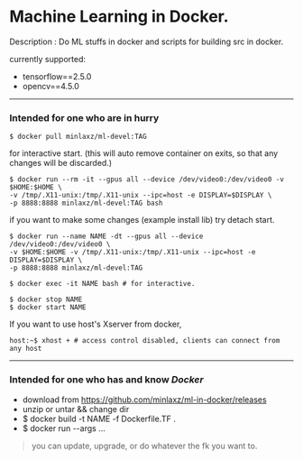 Machine Learning in Docker.
===

Description : Do ML stuffs in docker and scripts for building src in docker.

currently supported:
   * tensorflow==2.5.0
   * opencv==4.5.0

---
### Intended for one who are in hurry
```
$ docker pull minlaxz/ml-devel:TAG
```
for interactive start. (this will auto remove container on exits, so that any changes will be discarded.)
```
$ docker run --rm -it --gpus all --device /dev/video0:/dev/video0 -v $HOME:$HOME \
-v /tmp/.X11-unix:/tmp/.X11-unix --ipc=host -e DISPLAY=$DISPLAY \
-p 8888:8888 minlaxz/ml-devel:TAG bash
```
if you want to make some changes (example install lib) try detach start.
```
$ docker run --name NAME -dt --gpus all --device /dev/video0:/dev/video0 \
-v $HOME:$HOME -v /tmp/.X11-unix:/tmp/.X11-unix --ipc=host -e DISPLAY=$DISPLAY \
-p 8888:8888 minlaxz/ml-devel:TAG

$ docker exec -it NAME bash # for interactive.

$ docker stop NAME
$ docker start NAME
```

If you want to use host's Xserver from docker,
```
host:~$ xhost + # access control disabled, clients can connect from any host
```
---

### Intended for one who has and know _Docker_
+ download from https://github.com/minlaxz/ml-in-docker/releases
+ unzip or untar && change dir
+ $ docker build -t NAME -f Dockerfile.TF .
+ $ docker run --args ...


> you can update, upgrade, or do whatever the fk you want to.
